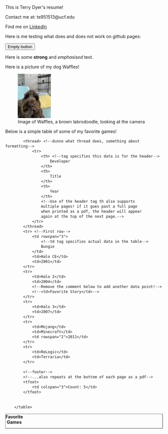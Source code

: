 <!DOCTYPE html>
<html lang="en">

  <body>

  <p>This is Terry Dyer's resume!</p>
  <p>Contact me at: te951513@ucf.edu</p>
  <p>Find me on <a target="_blank" href="https://www.linkedin.com/in/terry-dyer-4309692b6/">LinkedIn</a></p>

  <p>Here is me testing what does and does not work on github pages:</p>

  <button type="button">Empty button</button>

  <p>Here is some <strong>strong</strong> and <em>emphasised</em> text.</p>

  <p>Here is a picture of my dog Waffles!</p>
  <figure>
    <img width=25% src="IMG_3690.jpeg">
    <figcaption>Image of Waffles, a brown labrodoodle, looking at the camera</figcaption>
  </figure>

  <p>Below is a simple table of some of my favorite games!</p>
  <table border="1">
            <caption><strong>Favorite Games</strong></caption>

            <thread> <!--dunno what thread does, something about formatting-->
                <tr>
                    <th> <!--tag specifies this data is for the header-->
                        Developer
                    </th>
                    <th>
                        Title
                    </th>
                    <th>
                        Year
                    </th>
                    <!--Use of the header tag th also supports
                    multiple pages! if it goes past a full page
                    when printed as a pdf, the header will appear
                    again at the top of the next page.-->
                </tr>
            </thread>
            <tr> <!--First row-->
                <td rowspan="3"> 
                    <!--td tag specifies actual data in the table-->
                    Bungie
                </td>
                <td>Halo CE</td>
                <td>2001</td>
            </tr>
            <tr>
                <td>Halo 2</td>
                <td>2004</td>
                <!--Remove the comment below to add another data point!-->
                <!--<td>Favorite Story</td>-->
            </tr>
            <tr>
                <td>Halo 3</td>
                <td>2007</td>
            </tr>
            <tr>
                <td>Mojang</td>
                <td>Minecraft</td>
                <td rowspan="2">2011</td>
            </tr>
            <tr>
                <td>ReLogic</td>
                <td>Terraria</td>
            </tr>

            <!--footer-->
            <!--...also repeats at the bottom of each page as a pdf-->
            <tfoot>
                <td colspan="3">Count: 5</td>
            </tfoot>


        </table>
    
  </body>
  
</html>

